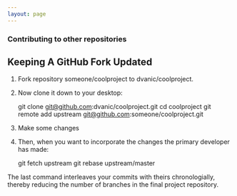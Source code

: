 ```yaml
---
layout: page
---
```


### Contributing to other repositories

## Keeping A GitHub Fork Updated

1. Fork repository someone/coolproject to dvanic/coolproject.
2. Now clone it down to your desktop:


     git clone git@github.com:dvanic/coolproject.git
     cd coolproject
     git remote add upstream git@github.com:someone/coolproject.git


3. Make some changes
4. Then, when you want to incorporate the changes the primary developer has made:


     git fetch upstream
     git rebase upstream/master

The last command interleaves your commits with theirs chronologially, thereby reducing the number of branches in the final project repository.
